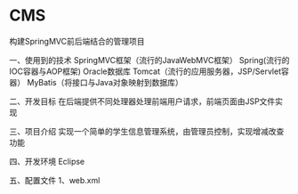 # CMS
构建SpringMVC前后端结合的管理项目

一、使用到的技术
SpringMVC框架（流行的JavaWebMVC框架）
Spring(流行的IOC容器与AOP框架)
Oracle数据库
Tomcat（流行的应用服务器，JSP/Servlet容器）
MyBatis（将接口与Java对象映射到数据库）

二、开发目标
在后端提供不同处理器处理前端用户请求，前端页面由JSP文件实现

三、项目介绍
实现一个简单的学生信息管理系统，由管理员控制，实现增减改查功能

四、开发环境
Eclipse

五、配置文件
1、web.xml
